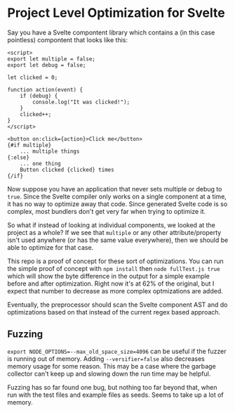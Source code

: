 # Project Level Optimization for Svelte

Say you have a Svelte compontent library which contains a (in this case pointless) compontent that looks like this:
```svelte
<script>
export let multiple = false;
export let debug = false;

let clicked = 0;

function action(event) {
    if (debug) {
        console.log("It was clicked!");
    }
    clicked++;
}
</script>

<button on:click={action}>Click me</button>
{#if multiple}
    ... multiple things
{:else}
    ... one thing
    Button clicked {clicked} times
{/if}
```

Now suppose you have an application that never sets multiple or debug to `true`. Since the Svelte compiler only works on a single component at a time, it has no way to optimize away that code. Since generated Svelte code is so complex, most bundlers don't get very far when trying to optimize it.

So what if instead of looking at individual components, we looked at the project as a whole? If we see that `multiple` or any other attribute/property isn't used anywhere (or has the same value everywhere), then we should be able to optimize for that case. 

This repo is a proof of concept for these sort of optimizations. You can run the simple proof of concept with `npm install` then `node fullTest.js true` which will show the byte difference in the output for a simple example before and after optimization. Right now it's at 62% of the original, but I expect that number to decrease as more complex optmizations are added.

Eventually, the preprocessor should scan the Svelte component AST and do optimizations based on that instead of the current regex based approach.

## Fuzzing
`export NODE_OPTIONS=--max_old_space_size=4096` can be useful if the fuzzer is running out of memory. Adding `--versifier=false` also decreases memory usage for some reason. This may be a case where the garbage collector can't keep up and slowing down the run time may be helpful.

Fuzzing has so far found one bug, but nothing too far beyond that, when run with the test files and example files as seeds. Seems to take up a lot of memory.
